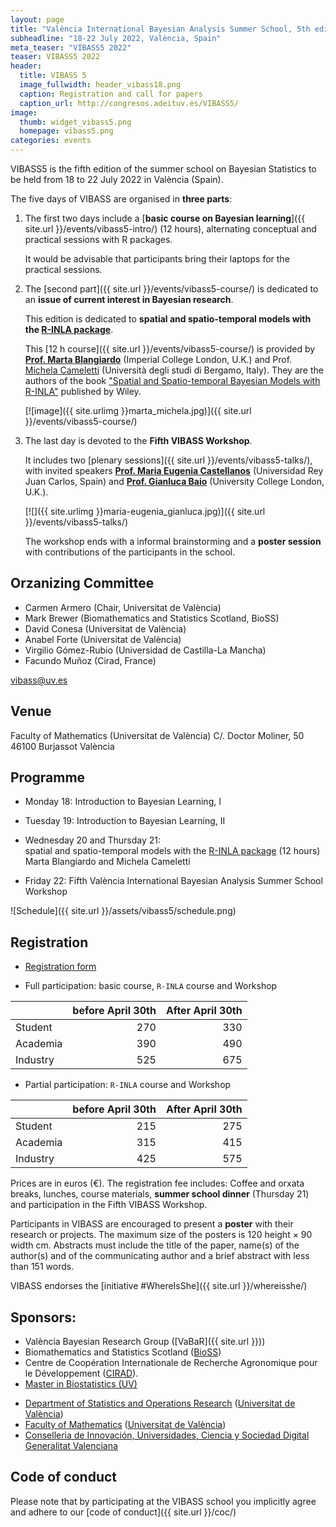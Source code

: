 ```yaml
---
layout: page
title: "València International Bayesian Analysis Summer School, 5th edition"
subheadline: "18-22 July 2022, València, Spain"
meta_teaser: "VIBASS5 2022"
teaser: VIBASS5 2022
header:
  title: VIBASS 5
  image_fullwidth: header_vibass18.png
  caption: Registration and call for papers
  caption_url: http://congresos.adeituv.es/VIBASS5/
image:
  thumb: widget_vibass5.png
  homepage: vibass5.png
categories: events
---
```


VIBASS5 is the fifth edition of the summer school on Bayesian
Statistics to be held from 18 to 22 July 2022 in València
(Spain).

The five days of VIBASS are organised in __three parts__:

1. The first two days include a [__basic course on Bayesian learning__]({{ site.url }}/events/vibass5-intro/) (12 hours), alternating conceptual and practical sessions with R packages.

	It would be advisable that participants bring their laptops for the practical sessions.

2. The [second part]({{ site.url }}/events/vibass5-course/) is dedicated to an __issue of current interest in Bayesian research__. 

	This edition is dedicated to __spatial and spatio-temporal models with the [R-INLA package](http://www.r-inla.org/)__.

	This [12 h course]({{ site.url }}/events/vibass5-course/) is provided by [__Prof. Marta Blangiardo__](https://www.imperial.ac.uk/people/m.blangiardo) (Imperial College London, U.K.) and Prof. [Michela Cameletti](https://sites.google.com/site/michelacameletti) (Università degli studi di Bergamo, Italy). They are the authors of the book ["Spatial and Spatio-temporal Bayesian Models with R-INLA"](https://www.wiley.com/en-gb/Spatial+and+Spatio+temporal+Bayesian+Models+with+R+INLA-p-9781118326558) published by Wiley.

    [![image]({{ site.urlimg }}marta_michela.jpg)]({{ site.url }}/events/vibass5-course/)



3. The last day is devoted to the __Fifth VIBASS Workshop__.

	It includes two [plenary sessions]({{ site.url }}/events/vibass5-talks/), with invited speakers [__Prof. Maria
Eugenia Castellanos__](https://mecastellanos.wordpress.com/) (Universidad Rey Juan Carlos, Spain) and [__Prof. Gianluca
Baio__](https://gianluca.statistica.it/) (University College London, U.K.).
      
    [![]({{ site.urlimg }}maria-eugenia_gianluca.jpg)]({{ site.url }}/events/vibass5-talks/)
	    
    The workshop ends with a informal brainstorming and a __poster session__ with contributions of the participants in the school.


## Orzanizing Committee

- Carmen Armero (Chair, Universitat de València)
- Mark Brewer (Biomathematics and Statistics Scotland, BioSS)
- David Conesa (Universitat de València)
- Anabel Forte (Universitat de València)
- Virgilio Gómez-Rubio (Universidad de Castilla-La Mancha)
- Facundo Muñoz (Cirad, France)

[vibass@uv.es](mailto:vibass@uv.es)

## Venue

Faculty of Mathematics (Universitat de València)
C/. Doctor Moliner, 50
46100 Burjassot
València


## Programme

-   Monday 18: Introduction to Bayesian Learning, I

-   Tuesday 19: Introduction to Bayesian Learning, II

-   Wednesday 20 and Thursday 21:\
    spatial and spatio-temporal models with the [R-INLA package](http://www.r-inla.org/) (12 hours)\
    Marta Blangiardo and Michela Cameletti

-   Friday 22: Fifth València International Bayesian Analysis
    Summer School Workshop

![Schedule]({{ site.url }}/assets/vibass5/schedule.png)

<!--
  Time         | Monday 18     | Tuesday 19    | Wednesday 20    | Thursday 21    | Friday 22
-------------  | --------------| --------------| ----------------| ---------------| ---------------------
  08:45-09:15  | Registration  |               |                 |                | 
  09:15-09:30  | Welcome       |               |                 |                | 
  09:30-10:00  | Basics I      | Basics V      | R-INLA          | R-INLA         |               
  10:00-11:00  |               |               |                 |                | Invited I (PM)
  11:00-11:30  |               | Coffee Break  | Coffee Break    | Coffee Break   | Coffee Break
  11:30-12:00  | Coffee Break  | Basics VI     | R-INLA          | R-INLA         | Invited II (DR)
  12:00-12:30  | Basics II     |               |                 |                | Posters oral presentation
  12:30-13:00  |               |               |                 |                |                 
  13:00-13:30  |               | Lunch         | Lunch           | Lunch          |                 
  13:30-14:00  | Lunch         |               |                 |                | Closing session
  14:00-14:30  |               |               | R-INLA          | R-INLA         | Lunch
  14:30-15:00  |               | Basics VII    |                 |                |          
  15:00-16:00  | Basics III    |               |                 |                | 
  16:00-16:30  |               | Coffee Break  | Orxata Break    | Orxata Break   | 
  16:30-17:00  | Orxata Break  | Basics VIII   | R-INLA          | R-INLA         | 
  17:00-18:00  | Basics IV     |               |                 |                | 
  18:00-18:30  |               |               |                 |                | 
               |               |               |                 | Gala Diner     | 
-->

## Registration

<!--
Registrations are fully booked.
Please register for the [on-site](https://forms.gle/YmnGjMAnuVrT7JC89) or the [online](https://forms.gle/AYGPzuW4gkrv68L48) waiting lists. Thanks for your interest!
-->

- [Registration form](http://congresos.adeituv.es/VIBASS5/) 

- Full participation: basic course, `R-INLA` course and Workshop

| | before April 30th | After April 30th |
---------|-----------------------:|--------------:
 Student | 270 | 330
 Academia | 390 | 490
 Industry | 525 | 675

- Partial participation: `R-INLA` course and Workshop

| | before April 30th | After April 30th |
---------|-----------------------:|--------------:
 Student | 215 | 275
 Academia | 315 | 415
 Industry | 425 | 575


Prices are in euros (€).
The registration fee includes: Coffee and orxata breaks, lunches, course materials, __summer school dinner__ (Thursday 21) and participation in the Fifth VIBASS Workshop.

Participants in VIBASS are encouraged to present a __poster__ with their research or projects. The maximum size of the posters is 120 height × 90 width cm.
Abstracts must include the title of the paper, name(s) of the author(s) and of the communicating author and a brief abstract with less than 151 words.

VIBASS endorses the [initiative #WhereIsShe]({{ site.url }}/whereisshe/)


## Sponsors:

- València Bayesian Research Group ([VaBaR]({{ site.url }}))
- Biomathematics and Statistics Scotland ([BioSS](http://www.bioss.ac.uk/))
- Centre de Coopération Internationale de Recherche Agronomique pour le Développement ([CIRAD](https://www.cirad.fr/)).
- [Master in Biostatistics (UV)](https://www.uv.es/uvweb/master-biostatistics/en/master-s-degree-biostatistics-1285882529090.html)
<!-- - [Master in Data Science (UV)](https://www.uv.es/uvweb/master-data-science/en/master-s-degree-data-science-1285949661373.html) -->
- [Department of Statistics and Operations Research](http://www.uv.es/eio) ([Universitat de València](http://www.uv.es/))
- [Faculty of Mathematics](http://www.uv.es/matematiques) ([Universitat de València](http://www.uv.es/))
- [Conselleria de Innovación, Universidades, Ciencia y Sociedad Digital](https://innova.gva.es/es/) [Generalitat Valenciana](https://www.gva.es/en/inicio/presentacion)


## Code of conduct

Please note that by participating at the VIBASS school you implicitly agree and adhere to our [code of conduct]({{ site.url }}/coc/)

<img class="t60" src="{{ site.urlimg }}footer_vibass21.png" alt="">
